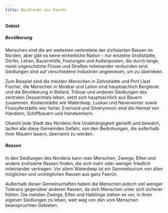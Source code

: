 ```yaml
---
title: Nordlande von Faerûn
---
```

#### Gebiet

##### Bevölkerung

Menschen sind die am weitesten verbreitete der zivilisierten Rassen im Norden, aber gibt es keine einheitliche Nation - nur einzelne Großstädte, Dörfer, Lehen, Bauernhöfe, Festungen und Außenposten, die durch lange, meist ungeschützte Flüsse und Straßen miteinander verbunden sind. Siedlungen sind auf verschiedene Industrien angewiesen, um zu überleben.

Zum Beispiel sind die meisten Menschen in Zehnstädte und Port Llast Fischer, die Menschen in Mirabar und Leilon sind hauptsächlich Bergleute und die Bevölkerung in Beliard, Triboar und anderen Siedlungen des zentralen Dessarintals leben, setzt sich hauptsächlich aus Bauern zusammen.
Küstenstädte wie Waterdeep, Luskan und Neverwinter sowie Flussuferstädte wie Yartar, Everlund und Silverymoon sind die Heimat von Händlern, Schiffbauern und Handwerkern.

Obwohl jede Stadt des Nordens ihre Unabhängigkeit genießt und bewahrt, laufen alle diese Gemeinden Gefahr, von den Bedrohungen, die außerhalb ihrer Mauern lauern, überrannt zu werden.

##### Rassen

In den Siedlungen des Nordens kann man Menschen, Zwerge, Elfen und andere zivilisierte Rassen finden, die sich mehr oder weniger friedlich miteinander vertragen. Vor allem Waterdeep ist ein Sammelsurium von allen möglichen und unmöglichen Rassen aus ganz Faerûn.

Außerhalb dieser Gemeinschaften haben die Menschen jedoch viel weniger Toleranz gegenüber anderen Rassen, da sich Menschen unter sich sicherer fühlen. Die meisten Zwerge, Elfen und Halblinge ziehen es vor, in ihren eigenen Siedlungen zu leben, weit weg von den vom Menschen beanspruchten Gebieten.